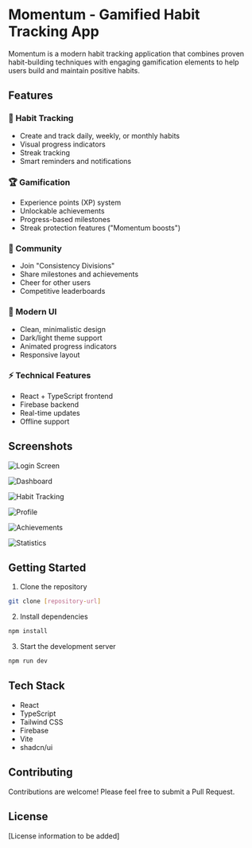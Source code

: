 # Momentum - Gamified Habit Tracking App

Momentum is a modern habit tracking application that combines proven habit-building techniques with engaging gamification elements to help users build and maintain positive habits.

## Features

### 🎯 Habit Tracking
- Create and track daily, weekly, or monthly habits
- Visual progress indicators
- Streak tracking
- Smart reminders and notifications

### 🏆 Gamification
- Experience points (XP) system
- Unlockable achievements
- Progress-based milestones
- Streak protection features ("Momentum boosts")

### 👥 Community
- Join "Consistency Divisions"
- Share milestones and achievements
- Cheer for other users
- Competitive leaderboards

### 🎨 Modern UI
- Clean, minimalistic design
- Dark/light theme support
- Animated progress indicators
- Responsive layout

### ⚡ Technical Features
- React + TypeScript frontend
- Firebase backend
- Real-time updates
- Offline support

## Screenshots

![Login Screen](attached_assets/Momentum%20Auth.png)

![Dashboard](attached_assets/cfe7252b-27f2-4989-b555-fbd38e23ab8d-00-nqm92djvazlh.kirk.replit.dev_auth(iPhone%2014%20Pro%20Max).png)

![Habit Tracking](attached_assets/cfe7252b-27f2-4989-b555-fbd38e23ab8d-00-nqm92djvazlh.kirk.replit.dev_auth(iPhone%2014%20Pro%20Max)%20(1).png)

![Profile](attached_assets/cfe7252b-27f2-4989-b555-fbd38e23ab8d-00-nqm92djvazlh.kirk.replit.dev_auth(iPhone%2014%20Pro%20Max)%20(2).png)

![Achievements](attached_assets/cfe7252b-27f2-4989-b555-fbd38e23ab8d-00-nqm92djvazlh.kirk.replit.dev_auth(iPhone%2014%20Pro%20Max)%20(5).png)

![Statistics](attached_assets/cfe7252b-27f2-4989-b555-fbd38e23ab8d-00-nqm92djvazlh.kirk.replit.dev_auth(iPhone%2014%20Pro%20Max)%20(8).png)

## Getting Started

1. Clone the repository
```bash
git clone [repository-url]
```

2. Install dependencies
```bash
npm install
```

3. Start the development server
```bash
npm run dev
```

## Tech Stack

- React
- TypeScript
- Tailwind CSS
- Firebase
- Vite
- shadcn/ui

## Contributing

Contributions are welcome! Please feel free to submit a Pull Request.

## License

[License information to be added]